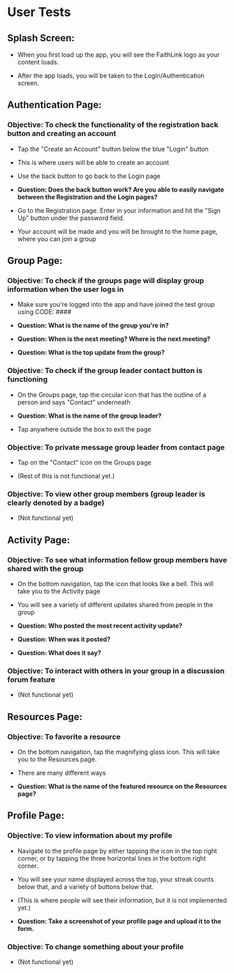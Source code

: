 # User Tests

## Splash Screen:

- When you first load up the app, you will see the FaithLink logo as your content loads.

- After the app loads, you will be taken to the Login/Authentication screen.

## Authentication Page:

### Objective: To check the functionality of the registration back button and creating an account

- Tap the "Create an Account" button below the blue "Login" button

- This is where users will be able to create an account
- Use the back button to go back to the Login page
- **Question: Does the back button work? Are you able to easily navigate between the Registration and the Login pages?**
- Go to the Registration page. Enter in your information and hit the "Sign Up" button under the password field.
- Your account will be made and you will be brought to the home page, where you can join a group

## Group Page:

### Objective: To check if the groups page will display group information when the user logs in

- Make sure you're logged into the app and have joined the test group using CODE: ####

- **Question: What is the name of the group you're in?**
- **Question: When is the next meeting? Where is the next meeting?**
- **Question: What is the top update from the group?**

### Objective: To check if the group leader contact button is functioning

- On the Groups page, tap the circular icon that has the outline of a person and says "Contact" underneath

- **Question: What is the name of the group leader?**
- Tap anywhere outside the box to exit the page

### Objective: To private message group leader from contact page

- Tap on the "Contact" icon on the Groups page

- (Rest of this is not functional yet.)

### Objective: To view other group members (group leader is clearly denoted by a badge)

- (Not functional yet)

## Activity Page:

### Objective: To see what information fellow group members have shared with the group

- On the bottom navigation, tap the icon that looks like a bell. This will take you to the Activity page

- You will see a variety of different updates shared from people in the group
- **Question: Who posted the most recent activity update?**
- **Question: When was it posted?**
- **Question: What does it say?**

### Objective: To interact with others in your group in a discussion forum feature

- (Not functional yet)

## Resources Page:

### Objective: To favorite a resource

- On the bottom navigation, tap the magnifying glass icon. This will take you to the Resources page.

- There are many different ways 

- **Question: What is the name of the featured resource on the Resources page?**

## Profile Page:

### Objective: To view information about my profile

- Navigate to the profile page by either tapping the icon in the top right corner, or by tapping the three horizontal lines in the bottom right corner.

- You will see your name displayed across the top, your streak counts below that, and a variety of buttons below that.
- (This is where people will see their information, but it is not implemented yet.)
- **Question: Take a screenshot of your profile page and upload it to the form.**

### Objective: To change something about your profile

- (Not functional yet)